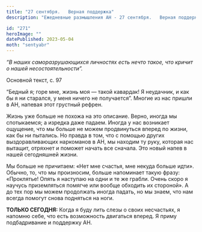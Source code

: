 ```yaml
---
title: "27 сентября.   Верная поддержка"
description: "Ежедневные размышления АН - 27 сентября.   Верная поддержка"

id: "271"
heroImage: ""
datePublished: 2023-05-04
moth: "sentyabr"
---
```


_“В наших саморазрушающихся личностях есть нечто такое, что кричит о нашей
несостоятельности”._

Основной текст, с. 97

“Бедный я; горе мне, жизнь моя — такой кавардак! Я неудачник, и как бы я ни
старался, у меня ничего не получается”. Многие из нас пришли в АН, напевая
этот грустный рефрен.

Жизнь уже больше не похожа на это описание. Верно, иногда мы спотыкаемся; а
изредка даже падаем. Иногда у нас возникает ощущение, что мы больше не можем
продвинуться вперед по жизни, как бы ни пытались. Но правда в том, что с
помощью других выздоравливающих наркоманов в АН, мы находим ту руку, которая
нас вытащит, отряхнет и поможет начать все сначала. Это новый напев в нашей
сегодняшней жизни.

Мы больше не причитаем: «Нет мне счастья, мне некуда больше идти». Обычно, то,
что мы произносим, больше напоминает такую фразу: «Проклятье! Опять я наступаю
на одни и те же грабли. Очень скоро я научусь приземляться помягче или вообще
обходить их стороной». А до тех пор мы можем продолжать иногда падать, но мы
знаем, что нам всегда помогут снова подняться на ноги.

**ТОЛЬКО СЕГОДНЯ:** Когда я буду лить слезы о своих несчастьях, я напомню
себе, что есть возможность двигаться вперед. Я приму подбадривание и поддержку
АН.
